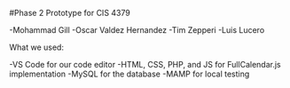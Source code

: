 #Phase 2 Prototype for CIS 4379

-Mohammad Gill
-Oscar Valdez Hernandez
-Tim Zepperi
-Luis Lucero


What we used:

-VS Code for our code editor
-HTML, CSS, PHP, and JS for FullCalendar.js implementation
-MySQL for the database
-MAMP for local testing


